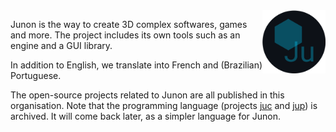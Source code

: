<img src="https://raw.githubusercontent.com/junon-corp/jur/main/assets/logo_circle.png" align="right" width="20%" alt="Junon logo" />

Junon is the way to create 3D complex softwares, games and more. The project includes its own tools such as an engine and a GUI library.

In addition to English, we translate into French and (Brazilian) Portuguese.

The open-source projects related to Junon are all published in this organisation. Note that the programming language (projects [juc](https://github.com/junon-corp/juc) and [jup](https://github.com/junon-corp/jup)) is archived. It will come back later, as a simpler language for Junon.
